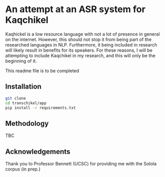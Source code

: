 # An attempt at an ASR system for Kaqchikel

Kaqhickel is a low resource language with not a lot of presence in general on the internet.
However, this should not stop it from being part of the researched languages in NLP.
Furthermore, it being included in research will likely result in benefits for its speakers.
For these reasons, I will be attempting to include Kaqchikel in my research, and this will only be the beginning of it.

This readme file is to be completed

## Installation

```bash
git clone
cd transchikel/app
pip install -r requirements.txt
```

## Methodology

TBC

## Acknowledgements

Thank you to Professor Bennett (UCSC) for providing me with the Solola corpus (in prep.)
